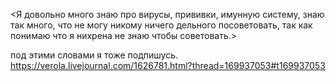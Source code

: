 <Я довольно много знаю про вирусы, прививки, имунную систему, знаю так много, что не могу никому ничего дельного посоветовать, так как понимаю что я нихрена не знаю чтобы советовать.>

под этими словами я тоже подпишусь.
https://verola.livejournal.com/1626781.html?thread=169937053#t169937053